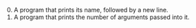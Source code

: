 0. A program that prints its name, followed by a new line.
1. A  program that prints the number of arguments passed into it.

